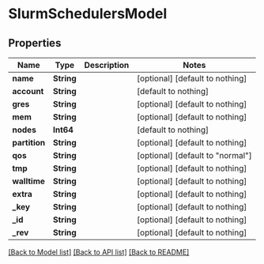 # SlurmSchedulersModel


## Properties
Name | Type | Description | Notes
------------ | ------------- | ------------- | -------------
**name** | **String** |  | [optional] [default to nothing]
**account** | **String** |  | [default to nothing]
**gres** | **String** |  | [optional] [default to nothing]
**mem** | **String** |  | [optional] [default to nothing]
**nodes** | **Int64** |  | [default to nothing]
**partition** | **String** |  | [optional] [default to nothing]
**qos** | **String** |  | [optional] [default to "normal"]
**tmp** | **String** |  | [optional] [default to nothing]
**walltime** | **String** |  | [optional] [default to nothing]
**extra** | **String** |  | [optional] [default to nothing]
**_key** | **String** |  | [optional] [default to nothing]
**_id** | **String** |  | [optional] [default to nothing]
**_rev** | **String** |  | [optional] [default to nothing]


[[Back to Model list]](../README.md#models) [[Back to API list]](../README.md#api-endpoints) [[Back to README]](../README.md)



